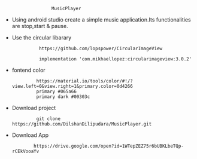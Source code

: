                       MusicPlayer
                      
  * Using android studio create a simple music application.Its functionalities are stop,start & pause.
  * Use the circular libarary 
                  
                  https://github.com/lopspower/CircularImageView
                  
                  implementation 'com.mikhaellopez:circularimageview:3.0.2'
                  
 * fontend color
                
                https://material.io/tools/color/#!/?view.left=0&view.right=1&primary.color=0d4266
                primary #065a66
                primary dark #00303c
                
                
* Download project
             
               git clone https://github.com/DilshanDilipudara/MusicPlayer.git
              
 * Download App
              
               https://drive.google.com/open?id=1WTepZEZ75r6bUBKLbeTQp-rCEkVooaYv
              
  
